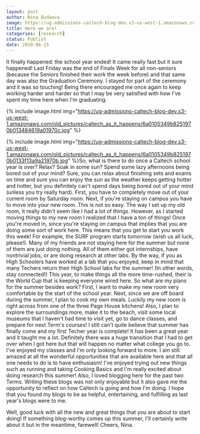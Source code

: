 ```yaml
---
layout: post
author: Nina Budaeva
image: https://ug-admissions-caltech-blog-dev.s3-us-west-1.amazonaws.com/old_pictures/caltech_as_it_happens/6a0105349b8251970b01348461963d970c.jpg
title: Here we are!
categories: [research]
status: Publish
date: 2010-06-15
---
```



It finally happened: the school year ended! It came really fast but it sure happened! Last Friday was the end of Finals Week for all non-seniors (because the Seniors finished their work the week before) and that same day was also the Graduation Ceremony. I stayed for part of the ceremony and it was so touching! Being there encouraged me once again to keep working harder and harder so that I may be very satisfied with how I've spent my time here when I'm graduating.


{% include image.html img="https://ug-admissions-caltech-blog-dev.s3-us-west-1.amazonaws.com/old_pictures/caltech_as_it_happens/6a0105349b8251970b013484619a01970c.jpg" %}

{% include image.html img="https://ug-admissions-caltech-blog-dev.s3-us-west-1.amazonaws.com/old_pictures/caltech_as_it_happens/6a0105349b8251970b0133f13a9a21970b.jpg" %}So, what is there to do once a Caltech school year is over? Relax? Soak in some sun? Spend some lazy afternoons being bored out of your mind? Sure, you can relax about finishing sets and exams on time and sure you can enjoy the sun as the weather keeps getting hotter and hotter, but you definitely can't spend days being bored out of your mind (unless you try really hard). First, you have to completely move out of your current room by Saturday noon. Next, if you're staying on campus you have to move into your new room. This is not so easy. The way I set up my old room, it really didn't seem like I had a lot of things. However, as I started moving things to my new room I realized that I have a ton of things! Once you're moved in, since you're staying on campus that implies that you are doing some sort of work here. This means that you get to start you work this week! For example, the SURF program starts tomorrow (wish us all luck, please!). Many of my friends are not staying here for the summer but none of them are just doing nothing. All of them either got internships, have nontrivial jobs, or are doing research at other labs. By the way, if you as High Schoolers have worked at a lab that you enjoyed, keep in mind that many Techers return their High School labs for the summer! (In other words, stay connected!) This year, to make things all the more time-rushed, their is the World Cup that is keeping everyone wired here. 
So what are my plans for the summer besides work? First, I want to make my new room very comfortable by the start of the school year. Next, since we are off board during the summer, I plan to cook my own meals. Luckily my new room is right across from one of the three Page House kitchens! Also, I plan to explore the surroundings more, make it to the beach, visit some local museums that I haven't had time to visit yet, go to dance classes, and prepare for next Term's courses! 
I still can't quite believe that summer has finally come and my first Techer year is complete! It has been a great year and it taught me a lot. Definitely there was a huge transition that I had to get over when I got here but that will happen no matter what college you go to. I've enjoyed my classes and I'm only looking forward to more. I am still amazed at all the wonderful opportunities that are available here and that all one needs to do is to have enthusiasm! I've enjoyed trying out new things such as running and taking Cooking Basics and I'm really excited about doing research this summer! Also, I loved blogging here for the past two Terms. Writing these blogs was not only enjoyable but it also gave me the opportunity to reflect on how Caltech is going and how I'm doing. I hope that you found my blogs to be as helpful, entertaining, and fulfilling as last year's blogs were to me.

Well, good luck with all the new and great things that you are about to start doing! If something blog-worthy comes up this summer, I'll certainly write about it but in the meantime, farewell!
Cheers,
Nina.

